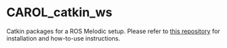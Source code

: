 # CAROL_catkin_ws

Catkin packages for a ROS Melodic setup.
Please refer to [this repository](https://github.com/XITASO/CAROL) for installation and how-to-use instructions.
